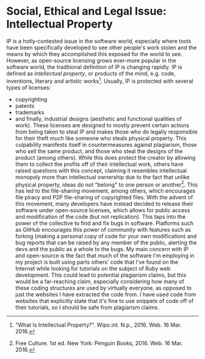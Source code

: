 # Social, Ethical and Legal Issue: Intellectual Property

IP is a hotly-contested issue in the software world, especially where tools have been specifically developed to see other people's work stolen and the means by which they accomplished this exposed for the world to see. However, as open-source licensing grows ever-more popular in the software world, the traditional definition of IP is changing rapidly. IP is defined as *intellectual property*, or products of the mind, e.g. code, inventions, literary and artistic works[^1]. Usually, IP is protected with several types of licenses:
- copyrighting
- patents
- trademarks
- and finally, industrial designs (aesthetic and functional qualities of work).
These licenses are designed to mostly prevent certain actions from being taken to steal IP and makes those who do legally responsible for their theft much like someone who steals physical property. This culpability manifests itself in countermeasures against plagiarism, those who sell the same product, and those who steal the designs of the product (among others). While this does protect the creator by allowing them to collect the profits off  of their intellectual work, others have raised questions with this concept, claiming it resembles intellectual monopoly more than intellectual ownership due to the fact that unlike physical property, ideas do not "belong" to one person or another[^2]. This has led to the file-sharing movement, among others, which encourages file piracy and P2P file-sharing of copyrighted files. With the advent of this movement, many developers have instead decided to release their software under open-source licenses, which allows for public access and modification of the code (but not replication). This taps into the power of the collective to find and fix bugs in software. Platforms such as GitHub encourages this power of community with features such as forking (making a personal copy of code for your own modification) and bug reports that can be raised by any member of the public, alerting the devs and the public as a whole to the bugs.
My main concern with IP and open-source is the fact that much of the software I'm employing in my project is built using parts others' code that I've found on the Internet while looking for tutorials on the subject of Ruby web development. This could lead to potential plagiarism claims, but this would be a far-reaching claim, especially considering how many of these coding structures are used by virtually everyone, as opposed to just the websites I have extracted the code from. I have used code from websites that explicitly state that it's fine to use snippets of code off of their tutorials, so I should be safe from plagiarism claims.

[^1]: "What Is Intellectual Property?". Wipo.int. N.p., 2016. Web. 16 Mar. 2016.
[^2]: Free Culture. 1st ed. New York: Penguin Books, 2016. Web. 16 Mar. 2016.
